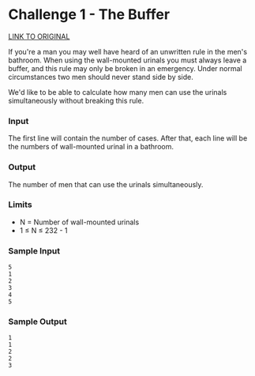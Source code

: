 # Challenge 1 - The Buffer

[LINK TO ORIGINAL](https://contest.tuenti.net/Challenges?id=1)

If you're a man you may well have heard of an unwritten rule in the men's bathroom. When using the wall-mounted urinals you must always leave a buffer, and this rule may only be broken in an emergency. Under normal circumstances two men should never stand side by side.

We'd like to be able to calculate how many men can use the urinals simultaneously without breaking this rule.

### Input

The first line will contain the number of cases.
After that, each line will be the numbers of wall-mounted urinal in a bathroom.

### Output

The number of men that can use the urinals simultaneously.

### Limits

* N = Number of wall-mounted urinals
* 1 ≤ N ≤ 232 - 1

### Sample Input

```
5
1
2
3
4
5
```

### Sample Output

```
1
1
2
2
3
```
